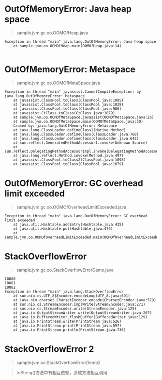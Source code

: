 # OutOfMemoryError: Java heap space
> sample.jvm.gc.oo.OOMOfHeap.java
```text
Exception in thread "main" java.lang.OutOfMemoryError: Java heap space
	at sample.jvm.oo.OOMOfHeap.main(OOMOfHeap.java:14)
	
```

# OutOfMemoryError: Metaspace
> sample.jvm.gc.oo.OOMOfMetaSpace.java
```text
Exception in thread "main" javassist.CannotCompileException: by java.lang.OutOfMemoryError: Metaspace
    at javassist.ClassPool.toClass(ClassPool.java:1085)
    at javassist.ClassPool.toClass(ClassPool.java:1028)
    at javassist.ClassPool.toClass(ClassPool.java:986)
    at javassist.CtClass.toClass(CtClass.java:1079)
    at sample.jvm.oo.OOMOfMetaSpace.javassist(OOMOfMetaSpace.java:26)
    at sample.jvm.oo.OOMOfMetaSpace.main(OOMOfMetaSpace.java:20)
    Caused by: java.lang.OutOfMemoryError: Metaspace
    at java.lang.ClassLoader.defineClass1(Native Method)
    at java.lang.ClassLoader.defineClass(ClassLoader.java:760)
    at java.lang.ClassLoader.defineClass(ClassLoader.java:642)
    at sun.reflect.GeneratedMethodAccessor1.invoke(Unknown Source)
    at sun.reflect.DelegatingMethodAccessorImpl.invoke(DelegatingMethodAccessorImpl.java:43)
    at java.lang.reflect.Method.invoke(Method.java:497)
    at javassist.ClassPool.toClass2(ClassPool.java:1098)
    at javassist.ClassPool.toClass(ClassPool.java:1079)
```

# OutOfMemoryError: GC overhead limit exceeded
> sample.jvm.gc.oo.OOMOfOverheadLimitExceeded.java
```text
Exception in thread "main" java.lang.OutOfMemoryError: GC overhead limit exceeded
	at java.util.Hashtable.addEntry(Hashtable.java:435)
	at java.util.Hashtable.put(Hashtable.java:476)
	at sample.jvm.oo.OOMOfOverheadLimitExceeded.main(OOMOfOverheadLimitExceeded.java:19)
```
# StackOverflowError
> sample.jvm.gc.oo.StackOverflowErrorDemo.java
```text
10080
10081
10082
Exception in thread "main" java.lang.StackOverflowError
	at sun.nio.cs.UTF_8$Encoder.encodeLoop(UTF_8.java:691)
	at java.nio.charset.CharsetEncoder.encode(CharsetEncoder.java:579)
	at sun.nio.cs.StreamEncoder.implWrite(StreamEncoder.java:271)
	at sun.nio.cs.StreamEncoder.write(StreamEncoder.java:125)
	at java.io.OutputStreamWriter.write(OutputStreamWriter.java:207)
	at java.io.BufferedWriter.flushBuffer(BufferedWriter.java:129)
	at java.io.PrintStream.write(PrintStream.java:526)
	at java.io.PrintStream.print(PrintStream.java:597)
	at java.io.PrintStream.println(PrintStream.java:736)
```

# StackOverflowError 2
> sample.jvm.oo.StackOverflowErrorDemo2
 
> toString()方法中有相互依赖，造成方法相互调用 